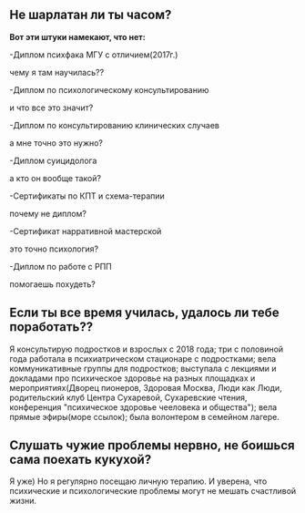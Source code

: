 ## Не шарлатан ли ты часом?

**Вот эти штуки намекают, что нет:**

-Диплом психфака МГУ с отличием(2017г.)

чему я там научилась??

-Диплом по психологическому консультированию

и что все это значит?

-Диплом по консультированию клинических случаев

а мне точно это нужно?

-Диплом суицидолога

а кто он вообще такой?

-Сертификаты по КПТ и схема-терапии

почему не диплом?

-Сертификат нарративной мастерской

это точно психология?

-Диплом по работе с РПП

помогаешь похудеть?

## Если ты все время училась, удалось ли тебе поработать??

Я консультирую подростков и взрослых с 2018 года;
три с половиной года работала в психиатрическом стационаре с подростками;
вела коммуникативные группы для подростков;
выступала с лекциями и докладами про психическое здоровье на разных площадках и мероприятиях(Дворец пионеров, Здоровая Москва, Люди как Люди, родительский клуб Центра Сухаревой, Сухаревские чтения, конференция "психическое здоровье чееловека и общества");
вела прямые эфиры(море ссылок);
была волонтером в семейном лагере.

## Слушать чужие проблемы нервно, не боишься сама поехать кукухой?
Я уже) Но я регулярно посещаю личную терапию. И уверена, что психические и психологические проблемы могут не мешать счастливой жизни.
